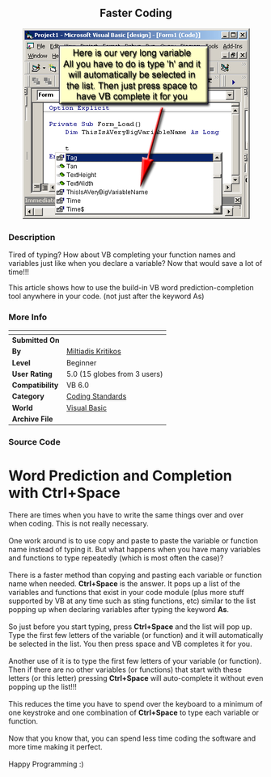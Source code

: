 ﻿<div align="center">

## Faster Coding

<img src="PIC200396959546301.jpg">
</div>

### Description

Tired of typing? How about VB completing your function names and variables just like when you declare a variable? Now that would save a lot of time!!!

This article shows how to use the build-in VB word prediction-completion tool anywhere in your code. (not just after the keyword As)
 
### More Info
 


<span>             |<span>
---                |---
**Submitted On**   |
**By**             |[Miltiadis Kritikos](https://github.com/Planet-Source-Code/PSCIndex/blob/master/ByAuthor/miltiadis-kritikos.md)
**Level**          |Beginner
**User Rating**    |5.0 (15 globes from 3 users)
**Compatibility**  |VB 6\.0
**Category**       |[Coding Standards](https://github.com/Planet-Source-Code/PSCIndex/blob/master/ByCategory/coding-standards__1-43.md)
**World**          |[Visual Basic](https://github.com/Planet-Source-Code/PSCIndex/blob/master/ByWorld/visual-basic.md)
**Archive File**   |[](https://github.com/Planet-Source-Code/miltiadis-kritikos-faster-coding__1-48306/archive/master.zip)





### Source Code

<h1>Word Prediction and Completion with Ctrl+Space</h1>
There are times when you have to write the same things over and over when coding. This is not really necessary.<br /><br />
One work around is to use copy and paste to paste the variable or function name instead of typing it. But what happens when you have many variables and functions to type repeatedly (which is most often the case)?<br /><br />
There is a faster method than copying and pasting each variable or function name when needed. <strong>Ctrl+Space</strong> is the answer. It pops up a list of the variables and functions that exist in your code module (plus more stuff supported by VB at any time such as sting functions, etc) similar to the list popping up when declaring variables after typing the keyword <strong>As</strong>.<br/><br />
So just before you start typing, press <strong>Ctrl+Space</strong> and the list will pop up. Type the first few letters of the variable (or function) and it will automatically be selected in the list. You then press space and VB completes it for you.</br><br />
Another use of it is to type the first few letters of your variable (or function). Then if there are no other variables (or functions) that start with these letters (or this letter) pressing <strong>Ctrl+Space</strong> will auto-complete it without even popping up the list!!!<br /><br />
This reduces the time you have to spend over the keyboard to a minimum of one keystroke and one combination of <strong>Ctrl+Space</strong> to type each variable or function.<br /><br />
Now that you know that, you can spend less time coding the software and more time making it perfect.<br/><br/>
Happy Programming :)

